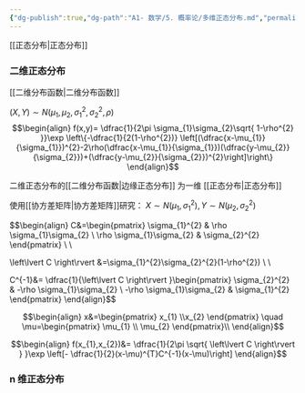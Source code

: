 ```yaml
---
{"dg-publish":true,"dg-path":"A1- 数学/5. 概率论/多维正态分布.md","permalink":"/A1- 数学/5. 概率论/多维正态分布/","dgPassFrontmatter":true,"noteIcon":"","created":"2024-05-21T15:20:27.918+08:00","updated":"2025-06-17T00:57:32.730+08:00"}
---
```


[[正态分布\|正态分布]]
### 二维正态分布
[[二维分布函数\|二维分布函数]]

$(X,Y)\sim N(\mu_{1},\mu_{2},\sigma_{1}^{2},\sigma_{2}^{2},\rho)$
$$\begin{align}
f(x,y)= \dfrac{1}{2\pi \sigma_{1}\sigma_{2}\sqrt{ 1-\rho^{2} }}\exp \left\{-\dfrac{1}{2(1-\rho^{2})} \left[(\dfrac{x-\mu_{1}}{\sigma_{1}})^{2}-2\rho(\dfrac{x-\mu_{1}}{\sigma_{1}})(\dfrac{y-\mu_{2}}{\sigma_{2}})+(\dfrac{y-\mu_{2}}{\sigma_{2}})^{2}\right]\right\}
\end{align}$$

二维正态分布的[[二维分布函数\|边缘正态分布]] 为一维 [[正态分布\|正态分布]] 

使用[[协方差矩阵\|协方差矩阵]]研究：
$X\sim N(\mu_{1},\sigma_{1}^{2}),Y\sim N(\mu_{2},\sigma_{2}^{2})$

$$\begin{align}
C&=\begin{pmatrix}
\sigma_{1}^{2} & \rho \sigma_{1}\sigma_{2} \\
\rho \sigma_{1}\sigma_{2} & \sigma_{2}^{2}
\end{pmatrix} \\ \\

\left\lvert  C \right\rvert &=\sigma_{1}^{2}\sigma_{2}^{2}(1-\rho^{2}) \\ \\

C^{-1}&= \dfrac{1}{\left\lvert  C \right\rvert }\begin{pmatrix}
\sigma_{2}^{2} & -\rho \sigma_{1}\sigma_{2} \\
-\rho \sigma_{1}\sigma_{2} & \sigma_{1}^{2}
\end{pmatrix}
\end{align}$$


$$\begin{align}
x&=\begin{pmatrix} x_{1} \\x_{2} \end{pmatrix} \quad \mu=\begin{pmatrix} \mu_{1} \\  \mu_{2} \end{pmatrix}\\
\end{align}$$

$$\begin{align}
f(x_{1},x_{2})&= \dfrac{1}{2\pi \sqrt{ \left\lvert  C \right\rvert } }\exp \left[- \dfrac{1}{2}(x-\mu)^{T}C^{-1}(x-\mu)\right]
\end{align}$$
### n 维正态分布
